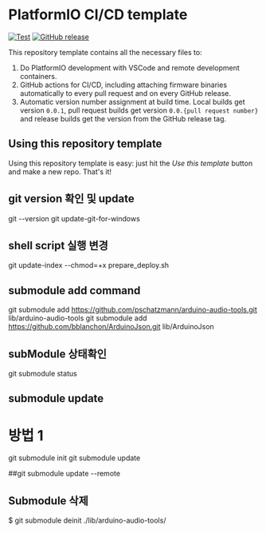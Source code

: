 # PlatformIO CI/CD template

[![Test](https://github.com/256dpi/arduino-mqtt/actions/workflows/test.yml/badge.svg)](https://github.com/256dpi/arduino-mqtt/actions/workflows/test.yml)
[![GitHub release](https://img.shields.io/github/release/256dpi/arduino-mqtt.svg)](https://github.com/hosanglee-kr/PlatformIO-CI-CD-template/releases)


This repository template contains all the necessary files to:

1. Do PlatformIO development with VSCode and remote development containers.
2. GitHub actions for CI/CD, including attaching firmware binaries automatically to every pull request
   and on every GitHub release.
3. Automatic version number assignment at build time. Local builds get version `0.0.1`, pull request
   builds get version `0.0.{pull request number}` and release builds get the version from the GitHub
   release tag.

## Using this repository template

Using this repository template is easy: just hit the _Use this template_ button and make a new repo. That's it!


## git version 확인 및 update
git --version
git update-git-for-windows


## shell script 실행 변경
git update-index --chmod=+x prepare_deploy.sh

## submodule add command
git submodule add https://github.com/pschatzmann/arduino-audio-tools.git lib/arduino-audio-tools
git submodule add https://github.com/bblanchon/ArduinoJson.git lib/ArduinoJson

## subModule 상태확인
git submodule status

## submodule update
# 방법 1
git submodule init
git submodule update

##git submodule update --remote

## Submodule 삭제
$ git submodule deinit ./lib/arduino-audio-tools/

